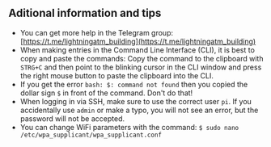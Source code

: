 
## Aditional information and tips

- You can get more help in the Telegram group: [https://t.me/lightningatm_building](https://t.me/lightningatm_building)
- When making entries in the Command Line Interface (CLI), it is best to copy and paste the commands:
  Copy the command to the clipboard with `STRG+C` and then point to the blinking cursor in the CLI window and press the right mouse button to paste the clipboard into the CLI.
- If you get the error `bash: $: command not found` then you copied the dollar sign `$` in front of the command. Don't do that!
- When logging in via SSH, make sure to use the correct user `pi`. If you accidentally use `admin` or make a typo, you will not see an error, but the password will not be accepted.
- You can change WiFi parameters with the command: `$ sudo nano /etc/wpa_supplicant/wpa_supplicant.conf`
